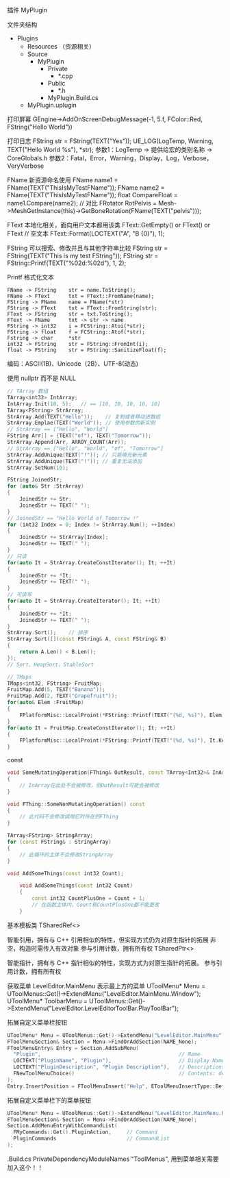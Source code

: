 插件 MyPlugin

文件夹结构

- Plugins
    - Resources （资源相关）
    - Source
      - MyPlugin
        - Private
          - *.cpp
        - Public
          - *.h
        - MyPlugin.Build.cs
    - MyPlugin.uplugin


打印屏幕
GEngine->AddOnScreenDebugMessage(-1, 5.f, FColor::Red, FString("Hello World"))

打印日志
FString str = FString(TEXT("Yes"));
UE_LOG(LogTemp, Warning, TEXT("Hello World %s"), *str);
参数1：LogTemp -> 提供给宏的类别名称 -> CoreGlobals.h
参数2：Fatal，Error，Warning，Display，Log，Verbose，VeryVerbose


FName 新资源命名使用
FName name1 = FName(TEXT("ThisIsMyTestFName"));
FName name2 = FName(TEXT("ThisIsMyTestFName"));
float CompareFloat = name1.Compare(name2); // 对比
FRotator RotPelvis = Mesh->MeshGetInstance(this)->GetBoneRotation(FName(TEXT("pelvis")));

FText 本地化相关，面向用户文本都用该类
FText::GetEmpty() or FText() or FText   // 空文本
FText::Format(LOCTEXT("A", "B {0}"), 1);

FString 可以搜索、修改并且与其他字符串比较
FString str = FString(TEXT("This is my test FString"));
FString str = FString::Printf(TEXT("%02d:%02d"), 1, 2);

Printf 格式化文本

```
FName -> FString    str = name.ToString();
FName -> FText      txt = FText::FromName(name);
FString -> FName    name = FName(*str)
FString -> FText    txt = FText::FromString(str);
FText -> FString    str = txt.ToString();
FText -> FName      txt -> str -> name
FString -> int32    i = FCString::Atoi(*str);
FString -> float    f = FCString::Atof(*str);
Fstring -> char     *str
int32 -> FString    str = FString::FromInt(i);
float -> FString    str = FString::SanitizeFloat(f);

```
编码：ASCII(1B)、Unicode（2B）、UTF-8(动态)

使用 nullptr 而不是 NULL

```cpp
// TArray 数组
TArray<int32> IntArray;
IntArray.Init(10, 5);   // == [10, 10, 10, 10, 10]
TArray<FString> StrArray;
StrArray.Add(TEXT("Hello"));    // 复制或者移动进数组
StrArray.Emplae(TEXT("World")); // 使用参数的新实例
// StrArray == ["Hello", "World"]
FString Arr[] = {TEXT("of"), TEXT("Tomorrow")};
StrArray.Append(Arr, ARROY_COUNT(Arr));
// StrArray == ["Hello", "World", "of", "Tomorrow"]
StrArray.AddUnique(TEXT("!")); // 只能填充新元素
StrArray.AddUnique(TEXT("!")); // 重复无法添加
StrArray.SetNum(10);

FString JoinedStr;
for (auto& Str :StrArray)
{
    JoinedStr += Str;
    JoinedStr += TEXT(" ");
}
// JoinedStr == "Hello World of Tomorrow !"
for (int32 Index = 0; Index != StrArray.Num(); ++Index)
{
    JoinedStr += StrArray[Index];
    JoinedStr += TEXT(" ");
}
// 只读
for(auto It = StrArray.CreateConstIterator(); It; ++It)
{
    JoinedStr += *It;
    JoinedStr += TEXT(" ");
}
// 可读写
for(auto It = StrArray.CreateIterator(); It; ++It)
{
    JoinedStr += *It;
    JoinedStr += TEXT(" ");
}
StrArray.Sort();    // 排序
StrArray.Sort([](const FString& A, const FString& B)
{
    return A.Len() < B.Len();
});
// Sort、HeapSort、StableSort
```

```cpp
// TMaps
TMaps<int32, FString> FruitMap;
FruitMap.Add(5, TEXT("Banana"));
FruitMap.Add(2, TEXT("Grapefruit"));
for(auto& Elem :FruitMap)
{
    FPlatformMisc::LocalProint(*FString::Printf(TEXT("(%d, %s)"), Elem.Key, *Elem.Value));
}
for(auto It = FruitMap.CreateConstIterator(); It; ++It)
{
    FPlatformMisc::LocalProint(*FString::Printf(TEXT("(%d, %s)"), It.Key, *It.Value));
}
```

const
```cpp
void SomeMutatingOperation(FThing& OutResult, const TArray<Int32>& InArray)
{
    // InArray在此处不会被修改，但OutResult可能会被修改
}

void FThing::SomeNonMutatingOperation() const
{
    // 此代码不会修改调用它时所在的FThing
}

TArray<FString> StringArray;
for (const FString& : StringArray)
{
    // 此循环的主体不会修改StringArray
}

void AddSomeThings(const int32 Count);

    void AddSomeThings(const int32 Count)
    {
        const int32 CountPlusOne = Count + 1;
        // 在函数主体内，Count和CountPlusOne都不能更改
    }
```


基本模板类
TSharedRef<>

智能引用，拥有与 C++ 引用相似的特性，但实现方式仍为对原生指针的拓展
非空，构造时需传入有效对象
参与引用计数，拥有所有权
TSharedPtr<>

智能指针，拥有与 C++ 指针相似的特性，实现方式为对原生指针的拓展。
参与引用计数，拥有所有权

获取菜单
LevelEditor.MainMenu 表示最上方的菜单
UToolMenu* Menu = UToolMenus::Get()->ExtendMenu("LevelEditor.MainMenu.Window");
UToolMenu* ToolbarMenu = UToolMenus::Get()->ExtendMenu("LevelEditor.LevelEditorToolBar.PlayToolBar");

拓展自定义菜单栏按钮
```cpp
UToolMenu* Menu = UToolMenus::Get()->ExtendMenu("LevelEditor.MainMenu");
FToolMenuSection& Section = Menu->FindOrAddSection(NAME_None);
FToolMenuEntry& Entry = Section.AddSubMenu(
  "Plugin",                                             // Name
  LOCTEXT("PluginName", "Plugin"),                      // Display Name
  LOCTEXT("PluginDescription", "Plugin Description"),   // Descriptions
  FNewToolMenuChoice()                                  // Contents: default
);
Entry.InsertPosition = FToolMenuInsert("Help", EToolMenuInsertType::Before);
```
拓展自定义菜单栏下的菜单按钮
```cpp
UToolMenu* Menu = UToolMenus::Get()->ExtendMenu("LevelEditor.MainMenu.Plugin");
FToolMenuSection& Section = Menu->FindOrAddSection(NAME_None);
Section.AddMenuEntryWithCommandList(
  FMyCommands::Get().PluginAction,     // Command
  PluginCommands                       // CommandList
);
```


.Build.cs
PrivateDependencyModuleNames
"ToolMenus",    用到菜单相关需要加入这个！！